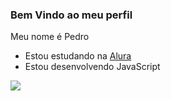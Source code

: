 ### Bem Vindo ao meu perfil

Meu nome é Pedro

- Estou estudando na [Alura](https://www.alura.com.br)
-  Estou desenvolvendo JavaScript

![](https://media.tenor.com/QhzHaK-cvj4AAAAM/naruto.gif)
